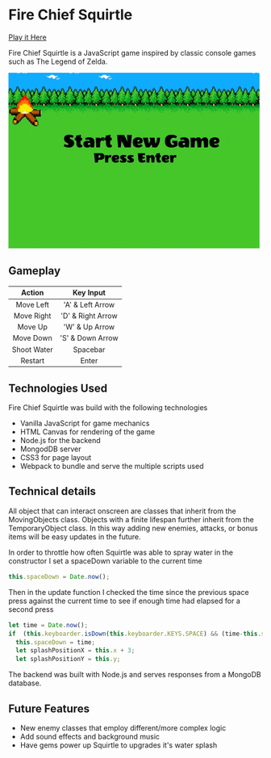 # Fire Chief Squirtle

[Play it Here](https://sloq.github.io/Fire_Chief_Squirtle/)

Fire Chief Squirtle is a JavaScript game inspired by classic console games such as The Legend of Zelda.

![Fire Chief Squirtle Gif](docs/squirtle.gif)

## Gameplay

| Action     | Key Input      |
|:----------:|:--------------:|
| Move Left  | 'A' & Left Arrow |
| Move Right | 'D' & Right Arrow|
| Move Up    | 'W' & Up Arrow   |
| Move Down  | 'S' & Down Arrow |
| Shoot Water| Spacebar         |
| Restart    | Enter            |

## Technologies Used
Fire Chief Squirtle was build with the following technologies
* Vanilla JavaScript for game mechanics
* HTML Canvas for rendering of the game
* Node.js for the backend
* MongodDB server
* CSS3 for page layout
* Webpack to bundle and serve the multiple scripts used


## Technical details

All object that can interact onscreen are classes that inherit from the MovingObjects class. Objects with a finite lifespan further inherit from the TemporaryObject class. In this way adding new enemies, attacks, or bonus items will be easy updates in the future.

In order to throttle how often Squirtle was able to spray water in the constructor I set a spaceDown variable to the current time

```javascript
this.spaceDown = Date.now();
```
Then in the update function I checked the time since the previous space press against the current time to see if enough time had elapsed for a second press

```javascript
let time = Date.now();
if  (this.keyboarder.isDown(this.keyboarder.KEYS.SPACE) && (time-this.spaceDown > 500)) {
  this.spaceDown = time;
  let splashPositionX = this.x + 3;
  let splashPositionY = this.y;
```
The backend was built with Node.js and serves responses from a MongoDB database.

## Future Features

* New enemy classes that employ different/more complex logic
* Add sound effects and background music
* Have gems power up Squirtle to upgrades it's water splash
